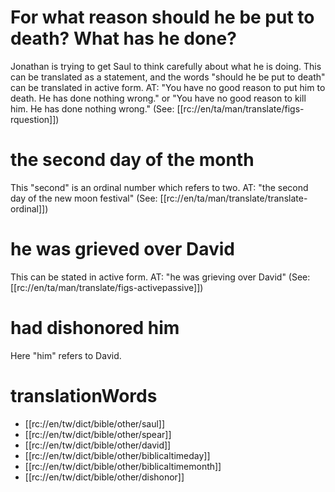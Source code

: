 # For what reason should he be put to death? What has he done?

Jonathan is trying to get Saul to think carefully about what he is doing. This can be translated as a statement, and the words "should he be put to death" can be translated in active form. AT: "You have no good reason to put him to death. He has done nothing wrong." or "You have no good reason to kill him. He has done nothing wrong." (See: [[rc://en/ta/man/translate/figs-rquestion]])

# the second day of the month

This "second" is an ordinal number which refers to two. AT: "the second day of the new moon festival" (See: [[rc://en/ta/man/translate/translate-ordinal]])

# he was grieved over David

This can be stated in active form. AT: "he was grieving over David" (See: [[rc://en/ta/man/translate/figs-activepassive]])

# had dishonored him

Here "him" refers to David.

# translationWords

* [[rc://en/tw/dict/bible/other/saul]]
* [[rc://en/tw/dict/bible/other/spear]]
* [[rc://en/tw/dict/bible/other/david]]
* [[rc://en/tw/dict/bible/other/biblicaltimeday]]
* [[rc://en/tw/dict/bible/other/biblicaltimemonth]]
* [[rc://en/tw/dict/bible/other/dishonor]]